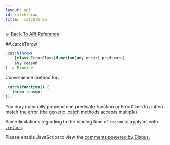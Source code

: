 ```yaml
---
layout: api
id: catchthrow
title: .catchThrow
---
```



[← Back To API Reference](/docs/api-reference.html)
<div class="api-code-section"><markdown>
##.catchThrow

```js
.catchThrow(
    [class ErrorClass|function(any error) predicate],
    any reason
) -> Promise
```

Convenience method for:

```js
.catch(function() {
   throw reason;
});
```
You may optionally prepend one predicate function or ErrorClass to pattern match the error (the generic [.catch]() methods accepts multiple)

Same limitations regarding to the binding time of `reason` to apply as with [`.return`]().
</markdown></div>

<div id="disqus_thread"></div>
<script type="text/javascript">
    var disqus_title = ".catchThrow";
    var disqus_shortname = "bluebirdjs";
    var disqus_identifier = "disqus-id-catchthrow";
    
    (function() {
        var dsq = document.createElement("script"); dsq.type = "text/javascript"; dsq.async = true;
        dsq.src = "//" + disqus_shortname + ".disqus.com/embed.js";
        (document.getElementsByTagName("head")[0] || document.getElementsByTagName("body")[0]).appendChild(dsq);
    })();
</script>
<noscript>Please enable JavaScript to view the <a href="https://disqus.com/?ref_noscript" rel="nofollow">comments powered by Disqus.</a></noscript>